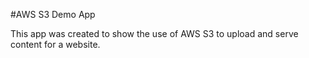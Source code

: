#AWS S3 Demo App 

This app was created to show the use of AWS S3 to upload and serve content for a website.
